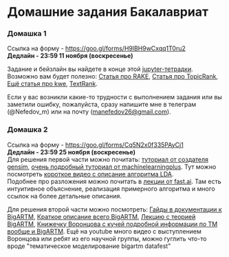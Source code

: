 # Домашние задания Бакалавриат



### Домашка 1
Ссылка на форму - <https://goo.gl/forms/H9lBH9wCxqq1T0ru2>  
**Дедлайн - 23:59 11 ноября (воскресенье)**  

Задание и бейзлайн вы найдете в конце этой [jupyter-тетрадки](https://github.com/mannefedov/compling_nlp_hse_course/blob/master/notebooks/Keyword_extraction.ipynb).
Возможно вам будет полезно:
[Статья про RAKE](https://www.researchgate.net/publication/227988510_Automatic_Keyword_Extraction_from_Individual_Documents), [Статья про TopicRank](http://www.aclweb.org/anthology/I13-1062), [Ещё статья про kwe](https://pdfs.semanticscholar.org/f7fe/3f870ef5e1a74600c8808c07732cd2e5142d.pdf), [TextRank](https://pdfs.semanticscholar.org/5553/ad5503ae174bfba2cc24579ea2a67c267174.pdf).

Если у вас возникли какие-то трудности с выполнением задания или вы заметили ошибку, пожалуйста, сразу напишите мне в телеграм (@Nefedov_m) или на почту (manefedov26@gmail.com).


### Домашка 2
Ссылка на форму - <https://goo.gl/forms/Cq5N2x0f335PAyCj1>  
**Дедлайн - 23:59 25 ноября (воскресенье)**  
Для решения первой части можно почитать: [туториал от создателя gensim](https://radimrehurek.com/gensim/wiki.html), [очень подробный туториал от machinelearningplus](http://www.machinelearningplus.com/nlp/topic-modeling-gensim-python/). Тут можно посмотреть [короткое видео с описание алгоритма LDA](https://www.youtube.com/watch?v=DWJYZq_fQ2A).  
Подобнее про разложения можно почитать в [лекции от fast.ai](http://nbviewer.jupyter.org/github/fastai/numerical-linear-algebra/blob/master/nbs/2.%20Topic%20Modeling%20with%20NMF%20and%20SVD.ipynb). Там есть интуитивное объяснение, реализация примерного алгоритма и много ссылок на более детальные описания. 

Для решения второй части можно посмотреть: [Гайды в документации к BigARTM](http://docs.bigartm.org/en/stable/tutorials/python_userguide/index.html), [Краткое описание всего BigARTM](http://www.machinelearning.ru/wiki/images/6/6d/BigARTM-short-intro.pdf), [Лекцию с теорией BigARTM](https://www.youtube.com/watch?v=2LEQuLRxaIY), [Книжечку Воронцова с кучей подробной информации по ТМ вообще и BigARTM](http://www.machinelearning.ru/wiki/images/d/d5/Voron17survey-artm.pdf). Ещё на youtube много видео с выступлением Воронцова или ребят из его научной группы, можно гуглить что-то вроде "тематическое моделирование bigartm datafest"
